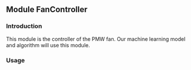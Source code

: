 ## Module FanController

### Introduction
This module is the controller of the PMW fan. Our machine learning model and
algorithm will use this module.</br>

### Usage
